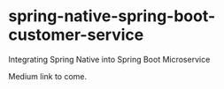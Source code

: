 # spring-native-spring-boot-customer-service
Integrating Spring Native into Spring Boot Microservice

Medium link to come.
